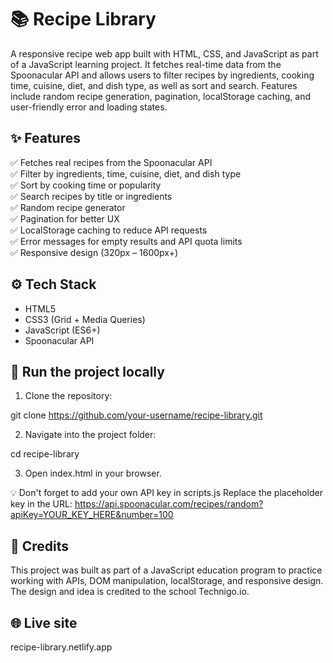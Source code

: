 # 📚 Recipe Library

A responsive recipe web app built with HTML, CSS, and JavaScript as part of a JavaScript learning project. It fetches real-time data from the Spoonacular API and allows users to filter recipes by ingredients, cooking time, cuisine, diet, and dish type, as well as sort and search. Features include random recipe generation, pagination, localStorage caching, and user-friendly error and loading states.

## ✨ Features

✅ Fetches real recipes from the Spoonacular API  
✅ Filter by ingredients, time, cuisine, diet, and dish type  
✅ Sort by cooking time or popularity  
✅ Search recipes by title or ingredients  
✅ Random recipe generator  
✅ Pagination for better UX  
✅ LocalStorage caching to reduce API requests  
✅ Error messages for empty results and API quota limits  
✅ Responsive design (320px – 1600px+)

## ⚙️ Tech Stack

- HTML5
- CSS3 (Grid + Media Queries)
- JavaScript (ES6+)
- Spoonacular API

## 🚀 Run the project locally

1. Clone the repository:

git clone https://github.com/your-username/recipe-library.git

2. Navigate into the project folder:

cd recipe-library

3. Open index.html in your browser.

💡 Don't forget to add your own API key in scripts.js
Replace the placeholder key in the URL:
https://api.spoonacular.com/recipes/random?apiKey=YOUR_KEY_HERE&number=100

## 🙌 Credits

This project was built as part of a JavaScript education program to practice working with APIs, DOM manipulation, localStorage, and responsive design.
The design and idea is credited to the school Technigo.io.

## 🌐 Live site

recipe-library.netlify.app
